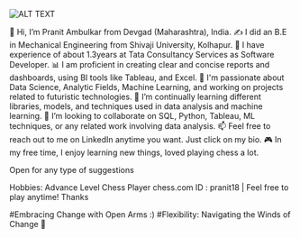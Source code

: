 ![ALT TEXT]([https://media.licdn.com/dms/image/C4D12AQEndrNoheB8Vw/article-cover_image-shrink_600_2000/0/1539607981342?e=2147483647&v=beta&t=srmX4mJybnOOwy_oiu6i2IxhvfmBqp4HHrjMyK_tseo](https://assets-global.website-files.com/646f70acec03476ddfb18592/65133ce529080497c0a886ca_Screenshot%202023-09-14%20at%2012.11.50%20AM.png))
    
👋 Hi, I’m Pranit Ambulkar from Devgad (Maharashtra), India.
✍️ I did an B.E in Mechanical Engineering from Shivaji University, Kolhapur.
🏢 I have experience of about 1.3years at Tata Consultancy Services as Software Developer.
📊 I am proficient in creating clear and concise reports and dashboards, using BI tools like Tableau, and Excel.
👀 I'm passionate about Data Science, Analytic Fields, Machine Learning, and working on projects related to futuristic technologies.
🌱 I’m continually learning different libraries, models, and techniques used in data analysis and machine learning.
💞️ I’m looking to collaborate on SQL, Python, Tableau, ML techniques, or any related work involving data analysis.
📫 Feel free to reach out to me on LinkedIn anytime you want. Just click on my bio.
🎮 In my free time, I enjoy learning new things, loved playing chess a lot.

Open for any type of suggestions

Hobbies: Advance Level Chess Player 
chess.com ID : pranit18 | Feel free to play anytime! Thanks

#Embracing Change with Open Arms :)
#Flexibility: Navigating the Winds of Change 🍃
